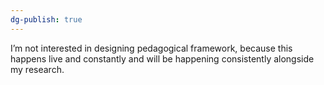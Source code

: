 ```yaml
---
dg-publish: true
---
```

I’m not interested in designing pedagogical framework, because this happens live and constantly and will be happening consistently alongside my research.